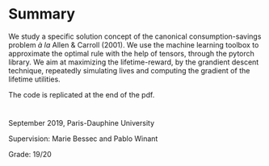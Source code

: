 # Summary

We study a specific solution concept of the canonical consumption-savings problem _à la_ Allen & Carroll (2001). We use the machine learning toolbox to approximate the optimal rule with the help of tensors, through the pytorch library. We aim at maximizing the lifetime-reward, by the grandient descent technique, repeatedly simulating lives and computing the gradient of the lifetime utilities.

The code is replicated at the end of the pdf.
# 

September 2019, Paris-Dauphine University

Supervision: Marie Bessec and Pablo Winant

Grade: 19/20
